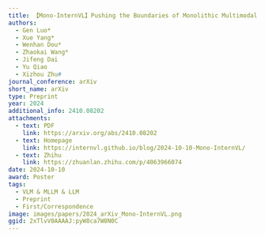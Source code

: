 ```yaml
---
title: 【Mono-InternVL】Pushing the Boundaries of Monolithic Multimodal Large Language Models with Endogenous Visual Pre-training
authors:
  - Gen Luo*
  - Xue Yang*
  - Wenhan Dou*
  - Zhaokai Wang*
  - Jifeng Dai
  - Yu Qiao
  - Xizhou Zhu#
journal_conference: arXiv
short_name: arXiv
type: Preprint
year: 2024
additional_info: 2410.08202
attachments:
  - text: PDF
    link: https://arxiv.org/abs/2410.08202
  - text: Homepage
    link: https://internvl.github.io/blog/2024-10-10-Mono-InternVL/
  - text: Zhihu
    link: https://zhuanlan.zhihu.com/p/4063966074
date: 2024-10-10
award: Poster
tags:
  - VLM & MLLM & LLM
  - Preprint
  - First/Correspondence
image: images/papers/2024_arXiv_Mono-InternVL.png
ggid: 2xTlvV0AAAAJ:pyW8ca7W8N0C
---
```

